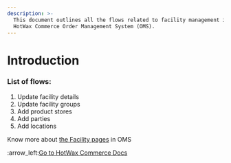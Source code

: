 ```yaml
---
description: >-
  This document outlines all the flows related to facility management in the
  HotWax Commerce Order Management System (OMS).
---
```


# Introduction

### List of flows:&#x20;

1. Update facility details
2. Update facility groups
3. Add product stores
4. Add parties
5. Add locations

Know more about [the Facility pages](http://127.0.0.1:5000/s/oLmQzGATywYkwiU9sCat/warehouse/facilities-management/facilities-page) in OMS



:arrow\_left:[Go to HotWax Commerce Docs](http://127.0.0.1:5000/o/l53nGvPQLhOHrKCP9HTG/s/TefRnbhmBjhScpq172vl/)
